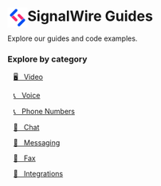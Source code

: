 # <img src=".files/swlogo.png" width=40 align="left"> SignalWire Guides

Explore our guides and code examples.

### Explore by category

&nbsp;&nbsp; [🖥 &nbsp; Video](./Video)
  
&nbsp;&nbsp; [📞 &nbsp; Voice](./Voice)

&nbsp;&nbsp; [📞 &nbsp; Phone Numbers](./PhoneNumbers)
  
&nbsp;&nbsp; [💬 &nbsp; Chat](./Chat)
  
&nbsp;&nbsp; [💬 &nbsp; Messaging](./Messaging)
  
&nbsp;&nbsp; [📠 &nbsp; Fax](./Fax)  

&nbsp;&nbsp; [🔌 &nbsp; Integrations](./Integrations)
